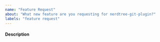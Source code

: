 ```yaml
---
name: "Feature Request"
about: "What new feature are you requesting for nerdtree-git-plugin?"
labels: "feature request"
---
```


#### Description


